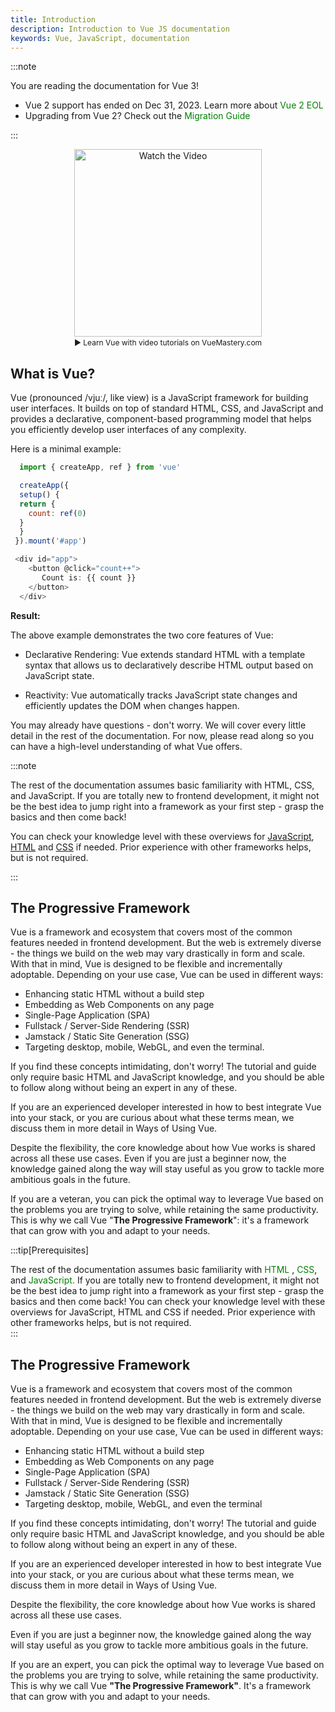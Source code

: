 ```yaml
---
title: Introduction
description: Introduction to Vue JS documentation
keywords: Vue, JavaScript, documentation
---
```

  :::note

   You are reading the documentation for Vue 3!

   - <div>
        Vue 2 support has ended on Dec 31, 2023. Learn more about
         <a href="https://v2.vuejs.org/eol/" style="text-decoration: none; color: green;">
            <span> Vue 2 EOL</span>
           </a>
      </div>
   - <div> 
        Upgrading from Vue 2? Check out the
        <a href="https://v3-migration.vuejs.org/" style="text-decoration: none; color: green;">
          <span> Migration Guide </span>
        </a>
     </div>
  :::

  


  <a href="https://www.vuemastery.com/courses/" target="_blank" rel="noopener noreferrer" style="display: block; text-align: center; text-decoration: none;">
    <img src="https://www.vuemastery.com/_nuxt/image/d26370.svg" alt="Watch the Video" style="margin:auto; width:300" /> <span style =" display: block; margin-top: 2px; font-size:12px; text-decoration: none;">▶ Learn Vue with video tutorials on VueMastery.com</span>
  </a>

## What is Vue?​
   Vue (pronounced /vjuː/, like view) is a JavaScript framework for building user interfaces. It builds on top of standard HTML, CSS, and JavaScript and provides a declarative, component-based programming model that helps you efficiently develop user interfaces of any complexity.

   Here is a minimal example:

  ``` javascript
    import { createApp, ref } from 'vue'

    createApp({
    setup() {
    return {
      count: ref(0)
    }
    }
   }).mount('#app')
  ```

  ```  javascript
   <div id="app">
      <button @click="count++">
         Count is: {{ count }}
      </button>
    </div>

  ```

  **Result:** 
  
  

  The above example demonstrates the two core features of Vue:

  - Declarative Rendering: Vue extends standard HTML with a template syntax that allows us to declaratively describe HTML output based on JavaScript state.

  - Reactivity: Vue automatically tracks JavaScript state changes and efficiently updates the DOM when changes happen.

  You may already have questions - don't worry. We will cover every little detail in the rest of the documentation. For now, please read along so you can have a high-level understanding of what Vue offers.

  :::note

   The rest of the documentation assumes basic familiarity with HTML, CSS, and JavaScript. If you are totally new to frontend development, it might not be the best idea to jump right into a framework as your first step - grasp the basics and then come back! 
   
   You can check your knowledge level with these overviews for [JavaScript](https://developer.mozilla.org/en-US/docs/Web/JavaScript/Guide/Language_overview), [HTML](https://developer.mozilla.org/en-US/docs/Learn_web_development/Core/Structuring_content) and [CSS](https://developer.mozilla.org/en-US/docs/Learn_web_development/Core/Styling_basics) if needed. Prior experience with other frameworks helps, but is not required.

  :::

  ## The Progressive Framework

  Vue is a framework and ecosystem that covers most of the common features needed in frontend development. But the web is extremely diverse - the things we build on the web may vary drastically in form and scale. With that in mind, Vue is designed to be flexible and incrementally adoptable. Depending on your use case, Vue can be used in different ways:

  - Enhancing static HTML without a build step
  - Embedding as Web Components on any page
  - Single-Page Application (SPA)
  - Fullstack / Server-Side Rendering (SSR)
  - Jamstack / Static Site Generation (SSG)
  - Targeting desktop, mobile, WebGL, and even the terminal.


  If you find these concepts intimidating, don't worry! The tutorial and guide only require basic HTML and JavaScript knowledge, and you should be able to follow along without being an expert in any of these.

  If you are an experienced developer interested in how to best integrate Vue into your stack, or you are curious about what these terms mean, we discuss them in more detail in Ways of Using Vue.

  Despite the flexibility, the core knowledge about how Vue works is shared across all these use cases. Even if you are just a beginner now, the knowledge gained along the way will stay useful as you grow to tackle more ambitious goals in the future. 
  
  If you are a veteran, you can pick the optimal way to leverage Vue based on the problems you are trying to solve, while retaining the same productivity. This is why we call Vue "**The Progressive Framework**": it's a framework that can grow with you and adapt to your needs.

  :::tip[Prerequisites]

   <div>
       The rest of the documentation assumes basic familiarity with <a href="https://developer.mozilla.org/en-US/docs/Learn_web_development/Core/Structuring_content" style="text-decoration: none; color:green;">  HTML </a>, <a href="https://developer.mozilla.org/en-US/docs/Learn_web_development/Core/Styling_basics" style="text-decoration: none; color:green;"> CSS</a>, and <a href="https://developer.mozilla.org/en-US/docs/Web/JavaScript/Guide/Language_overview" style="text-decoration: none; color:green;"> JavaScript.</a> If you are totally new to frontend development, it might not be the best idea to jump right into a framework as your first step - grasp the basics and then come back! You can check your knowledge level with these overviews for JavaScript, HTML and CSS if needed. Prior experience with other frameworks helps, but is not required.
   </div>
  :::

  
  ## The Progressive Framework​
   Vue is a framework and ecosystem that covers most of the common features needed in frontend development. But the web is extremely diverse - the things we build on the web may vary drastically in form and scale. With that in mind, Vue is designed to be flexible and incrementally adoptable. Depending on your use case, Vue can be used in different ways:

   - Enhancing static HTML without a build step
   - Embedding as Web Components on any page
   - Single-Page Application (SPA)
   - Fullstack / Server-Side Rendering (SSR)
   - Jamstack / Static Site Generation (SSG)
   - Targeting desktop, mobile, WebGL, and even the terminal

   If you find these concepts intimidating, don't worry! The tutorial and guide only require basic HTML and JavaScript knowledge, and you should be able to follow along without being an expert in any of these.

   If you are an experienced developer interested in how to best integrate Vue into your stack, or you are curious about what these terms mean, we discuss them in more detail in Ways of Using Vue.

   Despite the flexibility, the core knowledge about how Vue works is shared across all these use cases.
   
   Even if you are just a beginner now, the knowledge gained along the way will stay useful as you grow to tackle more ambitious goals in the future.
   
   If you are an expert, you can pick the optimal way to leverage Vue based on the problems you are trying to solve, while retaining the same productivity. This is why we call Vue **"The Progressive Framework"**. It's a framework that can grow with you and adapt to your needs.

